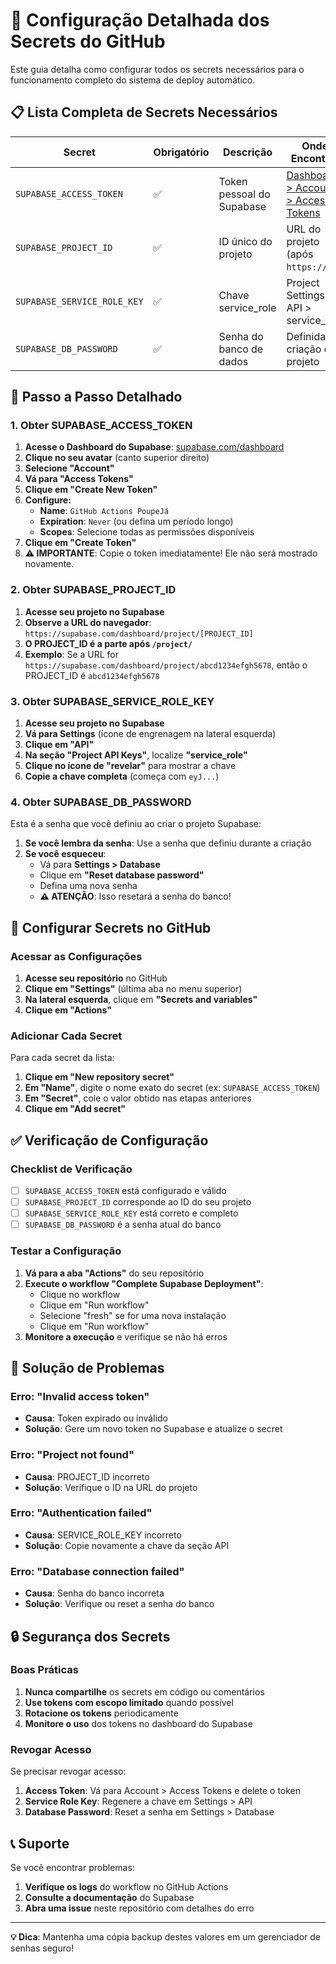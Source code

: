 # 🔐 Configuração Detalhada dos Secrets do GitHub

Este guia detalha como configurar todos os secrets necessários para o funcionamento completo do sistema de deploy automático.

## 📋 Lista Completa de Secrets Necessários

| Secret | Obrigatório | Descrição | Onde Encontrar |
|--------|-------------|-----------|----------------|
| `SUPABASE_ACCESS_TOKEN` | ✅ | Token pessoal do Supabase | [Dashboard > Account > Access Tokens](https://supabase.com/dashboard/account/tokens) |
| `SUPABASE_PROJECT_ID` | ✅ | ID único do projeto | URL do projeto (após `https://`) |
| `SUPABASE_SERVICE_ROLE_KEY` | ✅ | Chave service_role | Project Settings > API > service_role |
| `SUPABASE_DB_PASSWORD` | ✅ | Senha do banco de dados | Definida na criação do projeto |

## 🚀 Passo a Passo Detalhado

### 1. Obter SUPABASE_ACCESS_TOKEN

1. **Acesse o Dashboard do Supabase**: [supabase.com/dashboard](https://supabase.com/dashboard)
2. **Clique no seu avatar** (canto superior direito)
3. **Selecione "Account"**
4. **Vá para "Access Tokens"**
5. **Clique em "Create New Token"**
6. **Configure:**
   - **Name**: `GitHub Actions PoupeJá`
   - **Expiration**: `Never` (ou defina um período longo)
   - **Scopes**: Selecione todas as permissões disponíveis
7. **Clique em "Create Token"**
8. **⚠️ IMPORTANTE**: Copie o token imediatamente! Ele não será mostrado novamente.

### 2. Obter SUPABASE_PROJECT_ID

1. **Acesse seu projeto no Supabase**
2. **Observe a URL do navegador**: `https://supabase.com/dashboard/project/[PROJECT_ID]`
3. **O PROJECT_ID é a parte após `/project/`**
4. **Exemplo**: Se a URL for `https://supabase.com/dashboard/project/abcd1234efgh5678`, então o PROJECT_ID é `abcd1234efgh5678`

### 3. Obter SUPABASE_SERVICE_ROLE_KEY

1. **Acesse seu projeto no Supabase**
2. **Vá para Settings** (ícone de engrenagem na lateral esquerda)
3. **Clique em "API"**
4. **Na seção "Project API Keys"**, localize **"service_role"**
5. **Clique no ícone de "revelar"** para mostrar a chave
6. **Copie a chave completa** (começa com `eyJ...`)

### 4. Obter SUPABASE_DB_PASSWORD

Esta é a senha que você definiu ao criar o projeto Supabase:

1. **Se você lembra da senha**: Use a senha que definiu durante a criação
2. **Se você esqueceu**: 
   - Vá para **Settings > Database**
   - Clique em **"Reset database password"**
   - Defina uma nova senha
   - **⚠️ ATENÇÃO**: Isso resetará a senha do banco!

## 🔧 Configurar Secrets no GitHub

### Acessar as Configurações

1. **Acesse seu repositório** no GitHub
2. **Clique em "Settings"** (última aba no menu superior)
3. **Na lateral esquerda**, clique em **"Secrets and variables"**
4. **Clique em "Actions"**

### Adicionar Cada Secret

Para cada secret da lista:

1. **Clique em "New repository secret"**
2. **Em "Name"**, digite o nome exato do secret (ex: `SUPABASE_ACCESS_TOKEN`)
3. **Em "Secret"**, cole o valor obtido nas etapas anteriores
4. **Clique em "Add secret"**

## ✅ Verificação de Configuração

### Checklist de Verificação

- [ ] `SUPABASE_ACCESS_TOKEN` está configurado e válido
- [ ] `SUPABASE_PROJECT_ID` corresponde ao ID do seu projeto
- [ ] `SUPABASE_SERVICE_ROLE_KEY` está correto e completo
- [ ] `SUPABASE_DB_PASSWORD` é a senha atual do banco

### Testar a Configuração

1. **Vá para a aba "Actions"** do seu repositório
2. **Execute o workflow "Complete Supabase Deployment"**:
   - Clique no workflow
   - Clique em "Run workflow"
   - Selecione "fresh" se for uma nova instalação
   - Clique em "Run workflow"
3. **Monitore a execução** e verifique se não há erros

## 🚨 Solução de Problemas

### Erro: "Invalid access token"
- **Causa**: Token expirado ou inválido
- **Solução**: Gere um novo token no Supabase e atualize o secret

### Erro: "Project not found"
- **Causa**: PROJECT_ID incorreto
- **Solução**: Verifique o ID na URL do projeto

### Erro: "Authentication failed"
- **Causa**: SERVICE_ROLE_KEY incorreto
- **Solução**: Copie novamente a chave da seção API

### Erro: "Database connection failed"
- **Causa**: Senha do banco incorreta
- **Solução**: Verifique ou reset a senha do banco

## 🔒 Segurança dos Secrets

### Boas Práticas

1. **Nunca compartilhe** os secrets em código ou comentários
2. **Use tokens com escopo limitado** quando possível
3. **Rotacione os tokens** periodicamente
4. **Monitore o uso** dos tokens no dashboard do Supabase

### Revogar Acesso

Se precisar revogar acesso:

1. **Access Token**: Vá para Account > Access Tokens e delete o token
2. **Service Role Key**: Regenere a chave em Settings > API
3. **Database Password**: Reset a senha em Settings > Database

## 📞 Suporte

Se você encontrar problemas:

1. **Verifique os logs** do workflow no GitHub Actions
2. **Consulte a documentação** do Supabase
3. **Abra uma issue** neste repositório com detalhes do erro

---

**💡 Dica**: Mantenha uma cópia backup destes valores em um gerenciador de senhas seguro!